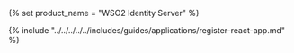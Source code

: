 {% set product_name = "WSO2 Identity Server" %}

{% include "../../../../../includes/guides/applications/register-react-app.md" %}
